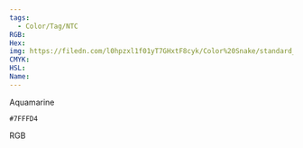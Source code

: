 ```yaml
---
tags:
  - Color/Tag/NTC
RGB:
Hex:
img: https://filedn.com/l0hpzxl1f01yT7GHxtF8cyk/Color%20Snake/standard_csv_to_svg/7FFFD4.svg
CMYK:
HSL:
Name:
---
```

Aquamarine
```palette
#7FFFD4
```
RGB
